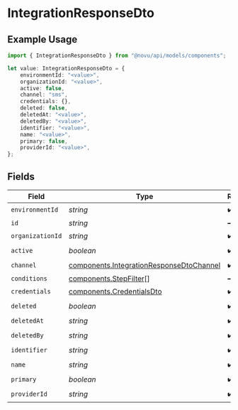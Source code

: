 # IntegrationResponseDto

## Example Usage

```typescript
import { IntegrationResponseDto } from "@novu/api/models/components";

let value: IntegrationResponseDto = {
    environmentId: "<value>",
    organizationId: "<value>",
    active: false,
    channel: "sms",
    credentials: {},
    deleted: false,
    deletedAt: "<value>",
    deletedBy: "<value>",
    identifier: "<value>",
    name: "<value>",
    primary: false,
    providerId: "<value>",
};
```

## Fields

| Field                                                                                                | Type                                                                                                 | Required                                                                                             | Description                                                                                          |
| ---------------------------------------------------------------------------------------------------- | ---------------------------------------------------------------------------------------------------- | ---------------------------------------------------------------------------------------------------- | ---------------------------------------------------------------------------------------------------- |
| `environmentId`                                                                                      | *string*                                                                                             | :heavy_check_mark:                                                                                   | N/A                                                                                                  |
| `id`                                                                                                 | *string*                                                                                             | :heavy_minus_sign:                                                                                   | N/A                                                                                                  |
| `organizationId`                                                                                     | *string*                                                                                             | :heavy_check_mark:                                                                                   | N/A                                                                                                  |
| `active`                                                                                             | *boolean*                                                                                            | :heavy_check_mark:                                                                                   | N/A                                                                                                  |
| `channel`                                                                                            | [components.IntegrationResponseDtoChannel](../../models/components/integrationresponsedtochannel.md) | :heavy_check_mark:                                                                                   | N/A                                                                                                  |
| `conditions`                                                                                         | [components.StepFilter](../../models/components/stepfilter.md)[]                                     | :heavy_minus_sign:                                                                                   | N/A                                                                                                  |
| `credentials`                                                                                        | [components.CredentialsDto](../../models/components/credentialsdto.md)                               | :heavy_check_mark:                                                                                   | N/A                                                                                                  |
| `deleted`                                                                                            | *boolean*                                                                                            | :heavy_check_mark:                                                                                   | N/A                                                                                                  |
| `deletedAt`                                                                                          | *string*                                                                                             | :heavy_check_mark:                                                                                   | N/A                                                                                                  |
| `deletedBy`                                                                                          | *string*                                                                                             | :heavy_check_mark:                                                                                   | N/A                                                                                                  |
| `identifier`                                                                                         | *string*                                                                                             | :heavy_check_mark:                                                                                   | N/A                                                                                                  |
| `name`                                                                                               | *string*                                                                                             | :heavy_check_mark:                                                                                   | N/A                                                                                                  |
| `primary`                                                                                            | *boolean*                                                                                            | :heavy_check_mark:                                                                                   | N/A                                                                                                  |
| `providerId`                                                                                         | *string*                                                                                             | :heavy_check_mark:                                                                                   | N/A                                                                                                  |